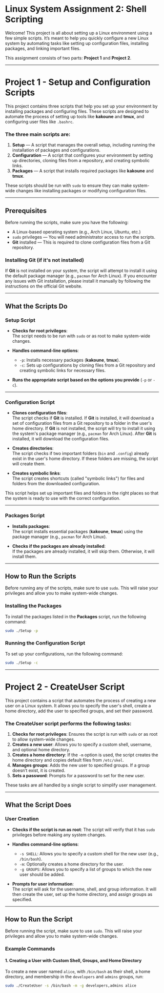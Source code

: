 # Linux System Assignment 2: Shell Scripting

Welcome! This project is all about setting up a Linux environment using a few simple scripts. It’s meant to help you quickly configure a new Linux system by automating tasks like setting up configuration files, installing packages, and linking important files.

This assignment consists of two parts: **Project 1** and **Project 2**.

---

# Project 1 - Setup and Configuration Scripts

This project contains three scripts that help you set up your environment by installing packages and configuring files. These scripts are designed to automate the process of setting up tools like **kakoune** and **tmux**, and configuring user files like `.bashrc`.

### The three main scripts are:

1. **Setup** — A script that manages the overall setup, including running the installation of packages and configurations.
2. **Configuration** — A script that configures your environment by setting up directories, cloning files from a repository, and creating symbolic links.
3. **Packages** — A script that installs required packages like **kakoune** and **tmux**.

These scripts should be run with `sudo` to ensure they can make system-wide changes like installing packages or modifying configuration files.

---

## Prerequisites

Before running the scripts, make sure you have the following:

- A Linux-based operating system (e.g., Arch Linux, Ubuntu, etc.)
- `sudo` privileges — You will need administrator access to run the scripts.
- **Git** installed — This is required to clone configuration files from a Git repository.

### Installing Git (if it's not installed)

If **Git** is not installed on your system, the script will attempt to install it using the default package manager (e.g., `pacman` for Arch Linux). If you encounter any issues with Git installation, please install it manually by following the instructions on the official Git website.

---

## What the Scripts Do

### Setup Script

- **Checks for root privileges**:  
  The script needs to be run with `sudo` or as root to make system-wide changes.

- **Handles command-line options**:
  - `-p`: Installs necessary packages (**kakoune**, **tmux**).
  - `-c`: Sets up configurations by cloning files from a Git repository and creating symbolic links for necessary files.

- **Runs the appropriate script based on the options you provide** (`-p` or `-c`).

---

### Configuration Script

- **Clones configuration files**:  
  The script checks if **Git** is installed. If **Git** is installed, it will download a set of configuration files from a Git repository to a folder in the user's home directory.
 If **Git** is not installed, the script will try to install it using the system's package manager (e.g., `pacman` for Arch Linux).
  After **Git** is installed, it will download the configuration files.

- **Creates directories**:  
  The script checks if two important folders (`bin` and `.config`) already exist in the user's home directory. If these folders are missing, the script will create them.

- **Creates symbolic links**:  
  The script creates shortcuts (called "symbolic links") for files and folders from the downloaded configuration.  

This script helps set up important files and folders in the right places so that the system is ready to use with the correct configuration.

---

### Packages Script

- **Installs packages**:  
  The script installs essential packages (**kakoune**, **tmux**) using the package manager (e.g., `pacman` for Arch Linux).

- **Checks if the packages are already installed**:  
  If the packages are already installed, it will skip them. Otherwise, it will install them.

---

## How to Run the Scripts

Before running any of the scripts, make sure to use `sudo`. This will raise your privileges and allow you to make system-wide changes.

### Installing the Packages

To install the packages listed in the **Packages** script, run the following command:

```bash
sudo ./Setup -p
```
### Running the Configuration Script
To set up your configurations, run the following command:

```bash
sudo ./Setup -c
```
---

# Project 2 - CreateUser Script

This project contains a script that automates the process of creating a new user on a Linux system. It allows you to specify the user's shell, create a home directory, add the user to specified groups, and set their password.

### The **CreateUser** script performs the following tasks:

1. **Checks for root privileges**: Ensures the script is run with `sudo` or as root to allow system-wide changes.
2. **Creates a new user**: Allows you to specify a custom shell, username, and optional home directory.
3. **Creates a home directory**: If the `-m` option is used, the script creates the home directory and copies default files from `/etc/skel`.
4. **Manages groups**: Adds the new user to specified groups. If a group doesn’t exist, it is created.
5. **Sets a password**: Prompts for a password to set for the new user.

These tasks are all handled by a single script to simplify user management.

---

## What the Script Does

### User Creation

- **Checks if the script is run as root**: The script will verify that it has `sudo` privileges before making any system changes.
  
- **Handles command-line options**:
  - `-s SHELL`: Allows you to specify a custom shell for the new user (e.g., `/bin/bash`).
  - `-m`: Optionally creates a home directory for the user.
  - `-g GROUPS`: Allows you to specify a list of groups to which the new user should be added.

- **Prompts for user information**:  
  The script will ask for the username, shell, and group information. It will then create the user, set up the home directory, and assign groups as specified.

---

## How to Run the Script

Before running the script, make sure to use `sudo`. This will raise your privileges and allow you to make system-wide changes.

### Example Commands

#### 1. Creating a User with Custom Shell, Groups, and Home Directory

To create a new user named `alice`, with `/bin/bash` as their shell, a home directory, and membership in the `developers` and `admins` groups, run:

```bash
sudo ./CreateUser -s /bin/bash -m -g developers,admins alice
